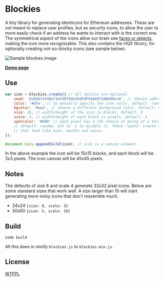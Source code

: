 Blockies
========

A tiny library for generating identicons for Ethereum addresses. These are not meant to replace user profiles, but as security icons, to allow the user to more easily check if an address he wants to interact with is the correct one. The symmetrical aspect of the icons allow our brain see [faces or objects](https://en.wikipedia.org/wiki/Pareidolia), making the icon more recognizable. This also contains the HQX library, for optionally creating not-so-blocky icons (see sample below).

![Sample blockies image](sample.png "Blockies")

[**Demo page**](http://download13.github.io/blockies/)

Use
---

```javascript
var icon = blockies.create({ // All options are optional
    seed: '0xEA674fdDe714fd979de3EdF0F56AA9716B898ec8', // Should addresses be checksummed or no?
    color: '#dfe', // to manually specify the icon color, default: random
    bgcolor: '#aaa', // choose a different background color, default: random
    size: 15, // width/height of the icon in blocks, default: 8
    scale: 3, // width/height of each block in pixels, default: 4
    spotcolor: '#000' // each pixel has a 13% chance of being of a third color,
    // default: random. Set to -1 to disable it. These "spots" create structures
    // that look like eyes, mouths and noses.
});

document.body.appendChild(icon); // icon is a canvas element
```

In the above example the icon will be 15x15 blocks, and each block will be 3x3 pixels. The icon canvas will be 45x45 pixels.


Notes
-----

The defaults of size 8 and scale 4 generate 32x32 pixel icons. Below are some standard sizes that work well. A size larger than 10 will start generating more noisy icons that don't ressemble much.

 * 24x24 `{size: 8, scale: 3}`
 * 50x50 `{size: 5, scale: 10}`


Build
-----

    node build
All this does is minify `blockies.js` to `blockies.min.js`.


License
-------

[WTFPL](http://www.wtfpl.net/)
